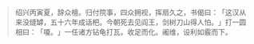 
> 绍兴丙寅夏，辞众檀。归付院事，四众拥视，挥扇久之，书偈曰：​「这汉从来没缝罅，五十六年成话杷。今朝死去见阎王，剑树刀山得人怕。​」打一圆相曰：​「嗄。​」一任诸方钻龟打瓦，收足而化。阇维，设利如霰而下。
